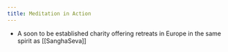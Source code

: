 ```yaml
---
title: Meditation in Action
---
```


- A soon to be established charity offering retreats in Europe in the same spirit as [[SanghaSeva]]